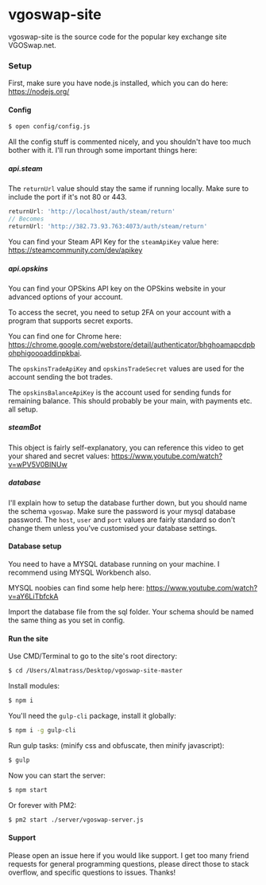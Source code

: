 # vgoswap-site

vgoswap-site is the source code for the popular key exchange site VGOSwap.net.

### Setup

First, make sure you have node.js installed, which you can do here: https://nodejs.org/

#### Config

```bash
$ open config/config.js
```

All the config stuff is commented nicely, and you shouldn't have too much bother with it. 
I'll run through some important things here: 

##### api.steam
The `returnUrl` value should stay the same if running locally.
Make sure to include the port if it's not 80 or 443.

```js
returnUrl: 'http://localhost/auth/steam/return'
// Becomes
returnUrl: 'http://382.73.93.763:4073/auth/steam/return'
```

You can find your Steam API Key for the `steamApiKey` value here: https://steamcommunity.com/dev/apikey

##### api.opskins
You can find your OPSkins API key on the OPSkins website in your advanced options of your account.

To access the secret, you need to setup 2FA on your account with a program that supports secret exports.

You can find one for Chrome here: https://chrome.google.com/webstore/detail/authenticator/bhghoamapcdpbohphigoooaddinpkbai.

The `opskinsTradeApiKey` and `opskinsTradeSecret` values are used for the account sending the bot trades.

The `opskinsBalanceApiKey` is the account used for sending funds for remaining balance. This should probably be your main, with payments etc. all setup.

##### steamBot
This object is fairly self-explanatory, you can reference this video to get your shared and secret values: https://www.youtube.com/watch?v=wPV5V0BINUw

##### database
I'll explain how to setup the database further down, but you should name the schema `vgoswap`. Make sure the password is your mysql database password. The `host`, `user` and `port` values are fairly standard so don't change them unless you've customised your database settings.

#### Database setup
You need to have a MYSQL database running on your machine. I recommend using MYSQL Workbench also.

MYSQL noobies can find some help here: https://www.youtube.com/watch?v=aY6LiTbfckA

Import the database file from the sql folder. Your schema should be named the same thing as you set in config.

#### Run the site
Use CMD/Terminal to go to the site's root directory:
```bash
$ cd /Users/Almatrass/Desktop/vgoswap-site-master
```
Install modules:
```bash
$ npm i
```

You'll need the `gulp-cli` package, install it globally:
```bash
$ npm i -g gulp-cli
```
Run gulp tasks: (minify css and obfuscate, then minify javascript):
```bash
$ gulp
```

Now you can start the server: 
```bash
$ npm start
```

Or forever with PM2: 
```bash
$ pm2 start ./server/vgoswap-server.js
```

#### Support
Please open an issue here if you would like support. I get too many friend requests for general programming questions, please direct those to stack overflow, and specific questions to issues. Thanks!
